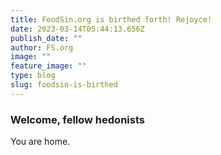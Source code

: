 ```yaml
---
title: FoodSin.org is birthed forth! Rejoyce!
date: 2023-03-14T05:44:13.656Z
publish_date: ""
author: FS.org
image: ""
feature_image: ""
type: blog
slug: foodsin-is-birthed
---
```


### Welcome, fellow hedonists

You are home.